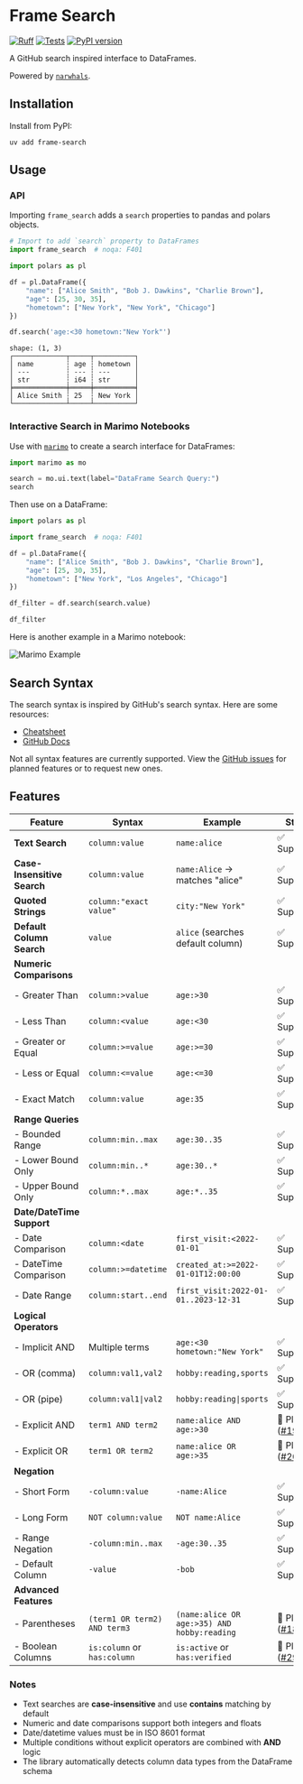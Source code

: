 # Frame Search

[![Ruff](https://img.shields.io/endpoint?url=https://raw.githubusercontent.com/astral-sh/ruff/main/assets/badge/v2.json)](https://github.com/astral-sh/ruff)
[![Tests](https://github.com/williambdean/frame-search/actions/workflows/tests.yml/badge.svg)](https://github.com/williambdean/frame-search/actions/workflows/tests.yml)
[![PyPI version](https://badge.fury.io/py/frame-search.svg)](https://badge.fury.io/py/frame-search)

A GitHub search inspired interface to DataFrames.

Powered by [`narwhals`](https://narwhals-dev.github.io/narwhals/).

## Installation

Install from PyPI:

```terminal
uv add frame-search
```

## Usage

### API

Importing `frame_search` adds a `search` properties to pandas and polars objects.

```python
# Import to add `search` property to DataFrames
import frame_search  # noqa: F401

import polars as pl

df = pl.DataFrame({
    "name": ["Alice Smith", "Bob J. Dawkins", "Charlie Brown"],
    "age": [25, 30, 35],
    "hometown": ["New York", "New York", "Chicago"]
})

df.search('age:<30 hometown:"New York"')
```

```text
shape: (1, 3)
┌─────────────┬─────┬──────────┐
│ name        ┆ age ┆ hometown │
│ ---         ┆ --- ┆ ---      │
│ str         ┆ i64 ┆ str      │
╞═════════════╪═════╪══════════╡
│ Alice Smith ┆ 25  ┆ New York │
└─────────────┴─────┴──────────┘
```

### Interactive Search in Marimo Notebooks

Use with [`marimo`](https://marimo.io/) to create a search interface for DataFrames:

```python
import marimo as mo

search = mo.ui.text(label="DataFrame Search Query:")
search
```

Then use on a DataFrame:

```python
import polars as pl

import frame_search  # noqa: F401

df = pl.DataFrame({
    "name": ["Alice Smith", "Bob J. Dawkins", "Charlie Brown"],
    "age": [25, 30, 35],
    "hometown": ["New York", "Los Angeles", "Chicago"]
})

df_filter = df.search(search.value)

df_filter
```

Here is another example in a Marimo notebook:

![Marimo Example](./images/marimo-example.png)

## Search Syntax

The search syntax is inspired by GitHub's search syntax. Here are some resources:

- [Cheatsheet](https://gist.github.com/bonniss/4f0de4f599708c5268134225dda003e0)
- [GitHub Docs](https://docs.github.com/en/search-github/getting-started-with-searching-on-github/understanding-the-search-syntax)

Not all syntax features are currently supported. View the [GitHub issues](https://github.com/williambdean/frame-search/issues) for planned features or to request new ones.

## Features

| Feature | Syntax | Example | Status |
|---------|--------|---------|--------|
| **Text Search** | `column:value` | `name:alice` | ✅ Supported |
| **Case-Insensitive Search** | `column:value` | `name:Alice` → matches "alice" | ✅ Supported |
| **Quoted Strings** | `column:"exact value"` | `city:"New York"` | ✅ Supported |
| **Default Column Search** | `value` | `alice` (searches default column) | ✅ Supported |
| **Numeric Comparisons** |  |  |  |
| - Greater Than | `column:>value` | `age:>30` | ✅ Supported |
| - Less Than | `column:<value` | `age:<30` | ✅ Supported |
| - Greater or Equal | `column:>=value` | `age:>=30` | ✅ Supported |
| - Less or Equal | `column:<=value` | `age:<=30` | ✅ Supported |
| - Exact Match | `column:value` | `age:35` | ✅ Supported |
| **Range Queries** |  |  |  |
| - Bounded Range | `column:min..max` | `age:30..35` | ✅ Supported |
| - Lower Bound Only | `column:min..*` | `age:30..*` | ✅ Supported |
| - Upper Bound Only | `column:*..max` | `age:*..35` | ✅ Supported |
| **Date/DateTime Support** |  |  |  |
| - Date Comparison | `column:<date` | `first_visit:<2022-01-01` | ✅ Supported |
| - DateTime Comparison | `column:>=datetime` | `created_at:>=2022-01-01T12:00:00` | ✅ Supported |
| - Date Range | `column:start..end` | `first_visit:2022-01-01..2023-12-31` | ✅ Supported |
| **Logical Operators** |  |  |  |
| - Implicit AND | Multiple terms | `age:<30 hometown:"New York"` | ✅ Supported |
| - OR (comma) | `column:val1,val2` | `hobby:reading,sports` | ✅ Supported |
| - OR (pipe) | `column:val1\|val2` | `hobby:reading\|sports` | ✅ Supported |
| - Explicit AND | `term1 AND term2` | `name:alice AND age:>30` | 🚧 Planned ([#19](https://github.com/williambdean/frame-search/issues/19)) |
| - Explicit OR | `term1 OR term2` | `name:alice OR age:>35` | 🚧 Planned ([#20](https://github.com/williambdean/frame-search/issues/20)) |
| **Negation** |  |  |  |
| - Short Form | `-column:value` | `-name:Alice` | ✅ Supported |
| - Long Form | `NOT column:value` | `NOT name:Alice` | ✅ Supported |
| - Range Negation | `-column:min..max` | `-age:30..35` | ✅ Supported |
| - Default Column | `-value` | `-bob` | ✅ Supported |
| **Advanced Features** |  |  |  |
| - Parentheses | `(term1 OR term2) AND term3` | `(name:alice OR age:>35) AND hobby:reading` | 🚧 Planned ([#18](https://github.com/williambdean/frame-search/issues/18)) |
| - Boolean Columns | `is:column` or `has:column` | `is:active` or `has:verified` | 🚧 Planned ([#29](https://github.com/williambdean/frame-search/issues/29)) |

### Notes

- Text searches are **case-insensitive** and use **contains** matching by default
- Numeric and date comparisons support both integers and floats
- Date/datetime values must be in ISO 8601 format
- Multiple conditions without explicit operators are combined with **AND** logic
- The library automatically detects column data types from the DataFrame schema
